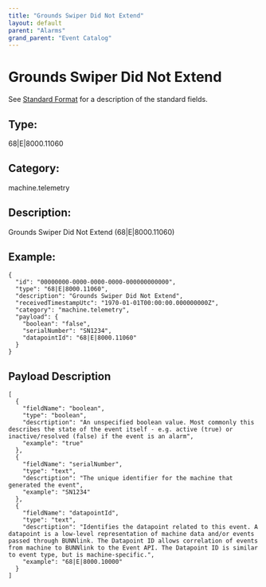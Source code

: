 ```yaml
---
title: "Grounds Swiper Did Not Extend"
layout: default
parent: "Alarms"
grand_parent: "Event Catalog"
---
```


# Grounds Swiper Did Not Extend

See [Standard Format](/event-subscriptions/event-format) for a description of the standard fields.

## Type:

68\|E\|8000.11060

## Category:

machine.telemetry

## Description: 

Grounds Swiper Did Not Extend (68\|E\|8000.11060)

## Example:

```
{
  "id": "00000000-0000-0000-0000-000000000000",
  "type": "68|E|8000.11060",
  "description": "Grounds Swiper Did Not Extend",
  "receivedTimestampUtc": "1970-01-01T00:00:00.000000000Z",
  "category": "machine.telemetry",
  "payload": {
    "boolean": "false",
    "serialNumber": "SN1234",
    "datapointId": "68|E|8000.11060"
  }
}
```

## Payload Description

```
[
  {
    "fieldName": "boolean",
    "type": "boolean",
    "descrtiption": "An unspecified boolean value. Most commonly this describes the state of the event itself - e.g. active (true) or inactive/resolved (false) if the event is an alarm",
    "example": "true"
  },
  {
    "fieldName": "serialNumber",
    "type": "text",
    "descrtiption": "The unique identifier for the machine that generated the event",
    "example": "SN1234"
  },
  {
    "fieldName": "datapointId",
    "type": "text",
    "descrtiption": "Identifies the datapoint related to this event. A datapoint is a low-level representation of machine data and/or events passed through BUNNlink. The Datapoint ID allows correlation of events from machine to BUNNlink to the Event API. The Datapoint ID is similar to event type, but is machine-specific.",
    "example": "68|E|8000.10000"
  }
]
```

